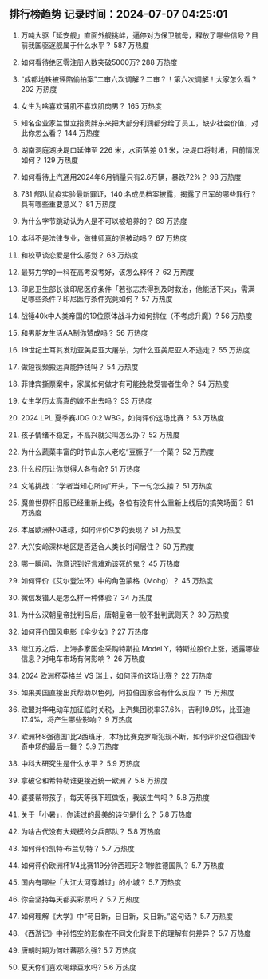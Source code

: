
## 排行榜趋势 记录时间：2024-07-07 04:25:01
  
  1. 万吨大驱「延安舰」直面外舰挑衅，逼停对方保卫航母，释放了哪些信号？目前我国驱逐舰属于什么水平？ 587 万热度
    
  2. 如何看待绝区零注册人数突破5000万? 288 万热度
    
  3. “成都地铁被诬陷偷拍案”二审六次调解？二审？！第六次调解！大家怎么看？ 202 万热度
    
  4. 女生为啥喜欢薄肌不喜欢肌肉男？ 165 万热度
    
  5. 知名企业家兰世立指责胖东来把大部分利润都分给了员工，缺少社会价值，对此你怎么看？ 144 万热度
    
  6. 湖南洞庭湖决堤口延伸至 226 米，水面落差 0.1 米，决堤口将封堵，目前情况如何？ 129 万热度
    
  7. 如何看待上汽通用2024年6月销量只有2.6万辆，暴跌72%？ 98 万热度
    
  8. 731 部队鼠疫实验最新罪证，140 名成员档案披露，揭露了日军的哪些罪行？具有哪些重要意义？ 81 万热度
    
  9. 为什么字节跳动认为人是不可以被培养的？ 69 万热度
    
  10. 本科不是法律专业，做律师真的很被动吗？ 67 万热度
    
  11. 和校草谈恋爱是什么感觉？ 63 万热度
    
  12. 最努力学的一科在高考没考好，该怎么释怀？ 62 万热度
    
  13. 印尼卫生部长谈印尼医疗条件「若张志杰得到及时救治，他能活下来」，需满足哪些条件？印尼医疗条件究竟如何？ 57 万热度
    
  14. 战锤40k中人类帝国的19位原体战斗力如何排位（不考虑升魔）? 56 万热度
    
  15. 和男朋友生活AA制你赞成吗？ 56 万热度
    
  16. 19世纪土耳其发动亚美尼亚大屠杀，为什么亚美尼亚人不逃走？ 55 万热度
    
  17. 做短视频搬运真能挣钱吗？ 54 万热度
    
  18. 菲律宾撕票案中，家属如何做才有可能挽救受害者生命？ 54 万热度
    
  19. 女生学历太高真的嫁不出去吗？ 53 万热度
    
  20. 2024 LPL 夏季赛JDG 0:2 WBG，如何评价这场比赛？ 53 万热度
    
  21. 孩子情绪不稳定，不高兴就尖叫怎么办？ 52 万热度
    
  22. 为什么蔬菜丰富的时节山东人老吃“豆橛子”一个菜？ 52 万热度
    
  23. 什么经历让你觉得人各有命? 51 万热度
    
  24. 文笔挑战：“学者当知心所向”开头，下一句怎么接？ 51 万热度
    
  25. 魔兽世界怀旧服已经重新上线，各位有没有什么重新上线后的搞笑场面？ 51 万热度
    
  26. 本届欧洲杯0进球，如何评价C罗的表现？ 51 万热度
    
  27. 大兴安岭深林地区是否适合人类长时间居住？ 50 万热度
    
  28. 哪一瞬间，你意识到好言难劝该死的鬼？ 45 万热度
    
  29. 如何评价《艾尔登法环》中的角色蒙格（Mohg）？ 45 万热度
    
  30. 微信发错人是怎么样一种体验？ 34 万热度
    
  31. 为什么汉朝皇帝批判吕后，唐朝皇帝一般不批判武则天？ 30 万热度
    
  32. 如何评价国风电影《伞少女》? 27 万热度
    
  33. 继江苏之后，上海多家国企采购特斯拉 Model Y，特斯拉股价上涨，透露哪些信息？对电车市场有何影响？ 26 万热度
    
  34. 2024 欧洲杯英格兰 VS 瑞士，如何评价这场比赛？ 22 万热度
    
  35. 如果美国直接出兵帮助以色列，阿拉伯国家会有什么反应？ 15 万热度
    
  36. 欧盟对华电动车加征临时关税，上汽集团税率37.6%，吉利19.9%，比亚迪17.4%，将产生哪些影响？ 9 万热度
    
  37. 欧洲杯8强德国1比2西班牙，本场比赛克罗斯犯规不断，如何评价这位德国传奇中场的最后一舞？ 5.9 万热度
    
  38. 中科大研究生是什么水平？ 5.9 万热度
    
  39. 拿破仑和希特勒谁更接近统一欧洲？ 5.8 万热度
    
  40. 婆婆帮带孩子，每天等我下班做饭，我该生气吗？ 5.8 万热度
    
  41. 关于「小暑」，你读过的最美的诗句是什么？ 5.8 万热度
    
  42. 为啥古代没有大规模的女兵部队？ 5.8 万热度
    
  43. 如何评价凯特·布兰切特？ 5.7 万热度
    
  44. 如何评价欧洲杯1/4比赛119分钟西班牙2:1惨胜德国队？ 5.7 万热度
    
  45. 国内有哪些「大江大河穿城过」的小城？ 5.7 万热度
    
  46. 你会坚持每天都买彩票吗？ 5.7 万热度
    
  47. 如何理解《大学》中“苟日新，日日新，又日新。”这句话？ 5.7 万热度
    
  48. 《西游记》中孙悟空的形象在不同文化背景下的理解有何差异？ 5.7 万热度
    
  49. 唐朝时期为何吐蕃那么强? 5.7 万热度
    
  50. 夏天你们喜欢喝绿豆水吗? 5.6 万热度
    